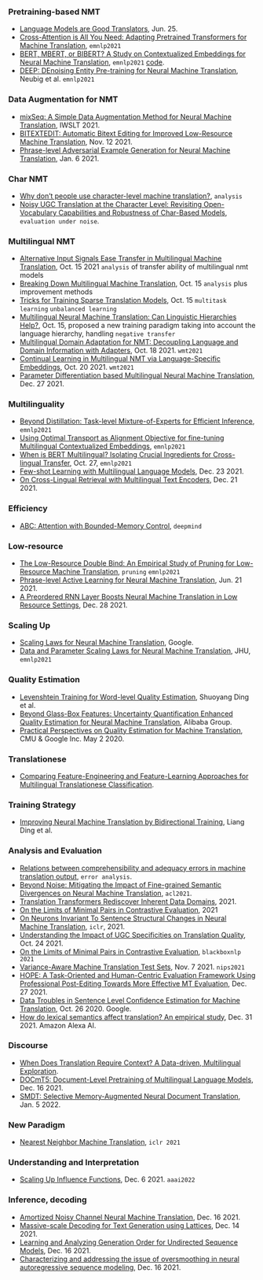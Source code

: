 ### Pretraining-based NMT

- [Language Models are Good Translators](https://arxiv.org/pdf/2106.13627.pdf), Jun. 25.
- [Cross-Attention is All You Need: Adapting Pretrained Transformers for Machine Translation](https://aclanthology.org/2021.emnlp-main.132.pdf), `emnlp2021`
- [BERT, MBERT, or BIBERT? A Study on Contextualized Embeddings for Neural Machine Translation](https://aclanthology.org/2021.emnlp-main.534.pdf), `emnlp2021` [code](https://github.com/fe1ixxu/BiBERT).
- [DEEP: DEnoising Entity Pre-training for Neural Machine Translation](https://arxiv.org/pdf/2111.07393.pdf), Neubig et al. `emnlp2021`


### Data Augmentation for NMT

- [mixSeq: A Simple Data Augmentation Method for Neural Machine Translation](https://aclanthology.org/2021.iwslt-1.23.pdf), IWSLT 2021.
- [BITEXTEDIT: Automatic Bitext Editing for Improved Low-Resource Machine Translation](https://arxiv.org/pdf/2111.06787.pdf), Nov. 12 2021.
- [Phrase-level Adversarial Example Generation for Neural Machine Translation](https://arxiv.org/pdf/2201.02009.pdf), Jan. 6 2021.

### Char NMT

- [Why don’t people use character-level machine translation?](https://arxiv.org/pdf/2110.08191.pdf), `analysis`
- [Noisy UGC Translation at the Character Level: Revisiting Open-Vocabulary Capabilities and Robustness of Char-Based Models](https://arxiv.org/pdf/2110.12552.pdf), `evaluation under noise`.

### Multilingual NMT

- [Alternative Input Signals Ease Transfer in Multilingual Machine Translation](https://arxiv.org/pdf/2110.07804.pdf), Oct. 15 2021 `analysis` of transfer ability of multilingual nmt models
- [Breaking Down Multilingual Machine Translation](https://arxiv.org/pdf/2110.08130.pdf), Oct. 15 `analysis` plus improvement methods
- [Tricks for Training Sparse Translation Models](https://arxiv.org/pdf/2110.08246.pdf), Oct. 15 `multitask learning` `unbalanced learning`
- [Multilingual Neural Machine Translation: Can Linguistic Hierarchies Help?](https://arxiv.org/pdf/2110.07816.pdf), Oct. 15, proposed a new training paradigm taking into account the language hierarchy, handling `negative transfer`
- [Multilingual Domain Adaptation for NMT: Decoupling Language and Domain Information with Adapters](https://arxiv.org/abs/2110.09574), Oct. 18 2021. `wmt2021`
- [Continual Learning in Multilingual NMT via Language-Specific Embeddings](https://arxiv.org/abs/2110.10478), Oct. 20 2021. `wmt2021` 
- [Parameter Differentiation based Multilingual Neural Machine Translation](https://arxiv.org/pdf/2112.13619.pdf), Dec. 27 2021.

### Multilinguality

- [Beyond Distillation: Task-level Mixture-of-Experts for Efficient Inference](https://arxiv.org/pdf/2110.03742.pdf), `emnlp2021`
- [Using Optimal Transport as Alignment Objective for fine-tuning Multilingual Contextualized Embeddings](https://arxiv.org/pdf/2110.02887.pdf), `emnlp2021`
- [When is BERT Multilingual? Isolating Crucial Ingredients for Cross-lingual Transfer](https://arxiv.org/pdf/2110.14782.pdf), Oct. 27, `emnlp2021`
- [Few-shot Learning with Multilingual Language Models](https://arxiv.org/pdf/2112.10668.pdf), Dec. 23 2021.
- [On Cross-Lingual Retrieval with Multilingual Text Encoders](https://arxiv.org/pdf/2112.11031.pdf), Dec. 21 2021.

### Efficiency

- [ABC: Attention with Bounded-Memory Control](https://arxiv.org/pdf/2110.02488.pdf), `deepmind`

### Low-resource

- [The Low-Resource Double Bind: An Empirical Study of Pruning for Low-Resource Machine Translation](https://arxiv.org/pdf/2110.03036.pdf), `pruning` `emnlp2021`
- [Phrase-level Active Learning for Neural Machine Translation](https://arxiv.org/abs/2106.11375#), Jun. 21 2021.
- [A Preordered RNN Layer Boosts Neural Machine Translation in Low Resource Settings](https://arxiv.org/pdf/2112.13960.pdf), Dec. 28 2021.

### Scaling Up

- [Scaling Laws for Neural Machine Translation](https://arxiv.org/pdf/2109.07740.pdf), Google.
- [Data and Parameter Scaling Laws for Neural Machine Translation](https://aclanthology.org/2021.emnlp-main.478.pdf), JHU, `emnlp2021`

### Quality Estimation

- [Levenshtein Training for Word-level Quality Estimation](https://arxiv.org/pdf/2109.05611.pdf), Shuoyang Ding et al.
- [Beyond Glass-Box Features: Uncertainty Quantification Enhanced Quality Estimation for Neural Machine Translation](https://arxiv.org/pdf/2109.07141.pdf), Alibaba Group.
- [Practical Perspectives on Quality Estimation for Machine Translation](https://arxiv.org/pdf/2005.03519.pdf), CMU & Google Inc. May 2 2020.

### Translationese

- [Comparing Feature-Engineering and Feature-Learning Approaches for Multilingual Translationese Classification](https://arxiv.org/pdf/2109.07604.pdf).

### Training Strategy

- [Improving Neural Machine Translation by Bidirectional Training](https://arxiv.org/pdf/2109.07780.pdf), Liang Ding et al.

### Analysis and Evaluation

- [Relations between comprehensibility and adequacy errors in machine translation output](https://aclanthology.org/2020.conll-1.19.pdf), `error analysis`.
- [Beyond Noise: Mitigating the Impact of Fine-grained Semantic Divergences on Neural Machine Translation](https://aclanthology.org/2021.acl-long.562.pdf), `acl2021`.
- [Translation Transformers Rediscover Inherent Data Domains](https://arxiv.org/pdf/2109.07864.pdf), 2021.
- [On the Limits of Minimal Pairs in Contrastive Evaluation](https://arxiv.org/pdf/2109.07465.pdf), 2021
- [On Neurons Invariant To Sentence Structural Changes in Neural Machine Translation](https://arxiv.org/pdf/2110.03067.pdf), `iclr`, 2021.
- [Understanding the Impact of UGC Specificities on Translation Quality](https://arxiv.org/pdf/2110.12551.pdf), Oct. 24 2021.
- [On the Limits of Minimal Pairs in Contrastive Evaluation](https://aclanthology.org/2021.blackboxnlp-1.5.pdf), `blackboxnlp 2021`
- [Variance-Aware Machine Translation Test Sets](https://arxiv.org/pdf/2111.04079.pdf), Nov. 7 2021. `nips2021`
- [HOPE: A Task-Oriented and Human-Centric Evaluation Framework Using Professional Post-Editing Towards More Effective MT Evaluation](https://arxiv.org/pdf/2112.13833.pdf), Dec. 27 2021.
- [Data Troubles in Sentence Level Confidence Estimation for Machine Translation](https://arxiv.org/pdf/2010.13856.pdf), Oct. 26 2020. Google.
- [How do lexical semantics affect translation? An empirical study](https://arxiv.org/pdf/2201.00075.pdf), Dec. 31 2021. Amazon Alexa AI.

### Discourse

- [When Does Translation Require Context? A Data-driven, Multilingual Exploration](https://arxiv.org/pdf/2109.07446.pdf).
- [DOCmT5: Document-Level Pretraining of Multilingual Language Models](https://arxiv.org/abs/2112.08709), Dec. 16 2021.
- [SMDT: Selective Memory-Augmented Neural Document Translation](https://arxiv.org/pdf/2201.01631.pdf), Jan. 5 2022.

### New Paradigm

- [Nearest Neighbor Machine Translation](https://arxiv.org/pdf/2010.00710.pdf), `iclr 2021`

### Understanding and Interpretation

- [Scaling Up Influence Functions](https://arxiv.org/pdf/2112.03052.pdf), Dec. 6 2021. `aaai2022`


### Inference, decoding

- [Amortized Noisy Channel Neural Machine Translation](https://arxiv.org/pdf/2112.08670.pdf), Dec. 16 2021.
- [Massive-scale Decoding for Text Generation using Lattices](https://arxiv.org/pdf/2112.07660.pdf), Dec. 14 2021.
- [Learning and Analyzing Generation Order for Undirected Sequence Models](https://arxiv.org/pdf/2112.09097.pdf), Dec. 16 2021.
- [Characterizing and addressing the issue of oversmoothing in neural autoregressive sequence modeling](https://arxiv.org/pdf/2112.08914.pdf), Dec. 16 2021.
